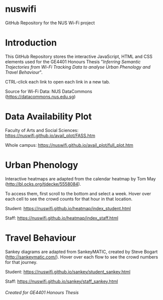 # nuswifi
GitHub Repository for the NUS Wi-Fi project 

# Introduction
This GitHub Repository stores the interactive JavaScript, HTML and CSS elements used for the GE4401 Honours Thesis "*Inferring Semantic Trajectories from Wi-Fi Tracking Data to analyse Urban Phenology and Travel Behaviour*".

CTRL-click each link to open each link in a new tab.

Source for Wi-Fi Data: NUS DataCommons (https://datacommons.nus.edu.sg)

# Data Availability Plot

Faculty of Arts and Social Sciences: https://nuswifi.github.io/avail_plot/FASS.htm

Whole campus: https://nuswifi.github.io/avail_plot/full_plot.htm

# Urban Phenology

Interactive heatmaps are adapted from the calendar heatmap by Tom May (http://bl.ocks.org/tjdecke/5558084). 

To access them, first scroll to the bottom and select a week.
Hover over each cell to see the crowd counts for that hour in that location.

Student: https://nuswifi.github.io/heatmap/index_student.html

Staff: https://nuswifi.github.io/heatmap/index_staff.html

# Travel Behaviour

Sankey diagrams are adapted from SankeyMATIC, created by Steve Bogart (http://sankeymatic.com/).
Hover over each flow to see the crowd numbers for that journey. 

Student: https://nuswifi.github.io/sankey/student_sankey.html

Staff: https://nuswifi.github.io/sankey/staff_sankey.html

###### Created for GE4401 Honours Thesis


